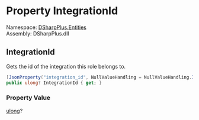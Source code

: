 # Property IntegrationId

Namespace: [DSharpPlus.Entities](DSharpPlus.Entities.md)  
Assembly: DSharpPlus.dll

## <a id="DSharpPlus_Entities_DiscordRoleTags_IntegrationId"></a>IntegrationId

Gets the id of the integration this role belongs to.

```csharp
[JsonProperty("integration_id", NullValueHandling = NullValueHandling.Ignore)]
public ulong? IntegrationId { get; }
```

### Property Value

[ulong](https://learn.microsoft.com/dotnet/api/system.uint64)?

